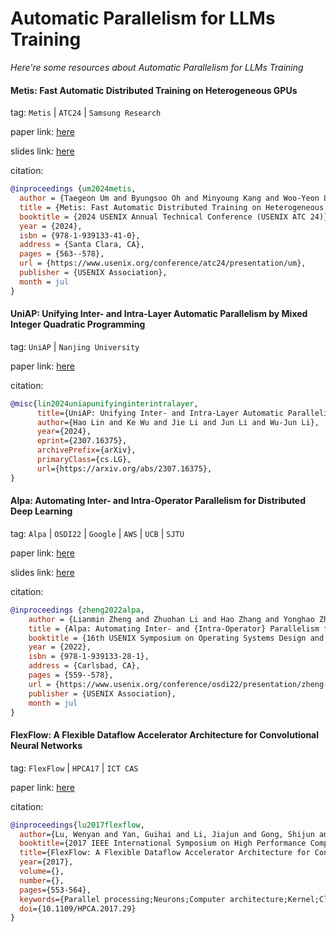 
# Automatic Parallelism for LLMs Training
*Here're some resources about Automatic Parallelism for LLMs Training*


#### Metis: Fast Automatic Distributed Training on Heterogeneous GPUs

tag: `Metis` | `ATC24` | `Samsung Research`

paper link: [here](https://www.usenix.org/system/files/atc24-um.pdf)

slides link: [here](https://www.usenix.org/system/files/atc24_slides-um.pdf)

citation:

```bibtex
@inproceedings {um2024metis,
  author = {Taegeon Um and Byungsoo Oh and Minyoung Kang and Woo-Yeon Lee and Goeun Kim and Dongseob Kim and Youngtaek Kim and Mohd Muzzammil and Myeongjae Jeon},
  title = {Metis: Fast Automatic Distributed Training on Heterogeneous {GPUs}},
  booktitle = {2024 USENIX Annual Technical Conference (USENIX ATC 24)},
  year = {2024},
  isbn = {978-1-939133-41-0},
  address = {Santa Clara, CA},
  pages = {563--578},
  url = {https://www.usenix.org/conference/atc24/presentation/um},
  publisher = {USENIX Association},
  month = jul
}
```


#### UniAP: Unifying Inter- and Intra-Layer Automatic Parallelism by Mixed Integer Quadratic Programming

tag: `UniAP` | `Nanjing University`

paper link: [here](https://arxiv.org/pdf/2307.16375)

citation:

```bibtex
@misc{lin2024uniapunifyinginterintralayer,
      title={UniAP: Unifying Inter- and Intra-Layer Automatic Parallelism by Mixed Integer Quadratic Programming}, 
      author={Hao Lin and Ke Wu and Jie Li and Jun Li and Wu-Jun Li},
      year={2024},
      eprint={2307.16375},
      archivePrefix={arXiv},
      primaryClass={cs.LG},
      url={https://arxiv.org/abs/2307.16375}, 
}
```


#### Alpa: Automating Inter- and Intra-Operator Parallelism for Distributed Deep Learning

tag: `Alpa` | `OSDI22` | `Google` | `AWS` | `UCB` | `SJTU`

paper link: [here](https://www.usenix.org/system/files/osdi22-zheng-lianmin.pdf)

slides link: [here](https://www.usenix.org/sites/default/files/conference/protected-files/osdi22_slides_zheng-lianmin.pdf)

citation:

```bibtex
@inproceedings {zheng2022alpa,
    author = {Lianmin Zheng and Zhuohan Li and Hao Zhang and Yonghao Zhuang and Zhifeng Chen and Yanping Huang and Yida Wang and Yuanzhong Xu and Danyang Zhuo and Eric P. Xing and Joseph E. Gonzalez and Ion Stoica},
    title = {Alpa: Automating Inter- and {Intra-Operator} Parallelism for Distributed Deep Learning},
    booktitle = {16th USENIX Symposium on Operating Systems Design and Implementation (OSDI 22)},
    year = {2022},
    isbn = {978-1-939133-28-1},
    address = {Carlsbad, CA},
    pages = {559--578},
    url = {https://www.usenix.org/conference/osdi22/presentation/zheng-lianmin},
    publisher = {USENIX Association},
    month = jul
}
```


#### FlexFlow: A Flexible Dataflow Accelerator Architecture for Convolutional Neural Networks

tag: `FlexFlow` | `HPCA17` | `ICT CAS`

paper link: [here](https://ieeexplore.ieee.org/document/7920855)

citation:

```bibtex
@inproceedings{lu2017flexflow,
  author={Lu, Wenyan and Yan, Guihai and Li, Jiajun and Gong, Shijun and Han, Yinhe and Li, Xiaowei},
  booktitle={2017 IEEE International Symposium on High Performance Computer Architecture (HPCA)}, 
  title={FlexFlow: A Flexible Dataflow Accelerator Architecture for Convolutional Neural Networks}, 
  year={2017},
  volume={},
  number={},
  pages={553-564},
  keywords={Parallel processing;Neurons;Computer architecture;Kernel;Clocks;Pipelines;Biological neural networks;Flexible Dataflow;Complementary Effect;Convolutional Neural Networks;Accelerator},
  doi={10.1109/HPCA.2017.29}
}
```